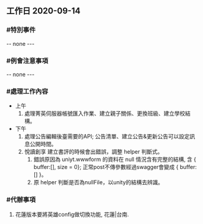 ## 工作日 2020-09-14

### #特別事件

-- none ---

### #例會注意事項

-- none ---

### #處理工作內容

- 上午
  1. 處理菁英伺服器帳號匯入作業、建立親子關係、更換班級、建立學校結構。
- 下午
  1. 處理公告編輯後臺需要的API; 公告清單、建立公告&更新公告可以設定訊息公開時間。
  2. 悅讀創享 建立書評的時候會出錯誤，調整 helper 判斷式。
     1. 錯誤原因為 uniyt.wwwform 的資料在 null 情況含有完整的結構, 含 { buffer:[], size = 0}; 正常post不傳參數經過swagger會變成 { buffer:[] }。
     2. 原 helper 判斷是否為nullFile，以unity的結構去辨識。

### #代辦事項

1. 花蓮版本要將英雄config做切換功能, 花蓮|台南.

